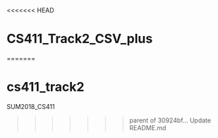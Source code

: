 <<<<<<< HEAD
# CS411_Track2_CSV_plus
=======
# cs411_track2
SUM2018_CS411
>>>>>>> parent of 30924bf... Update README.md

